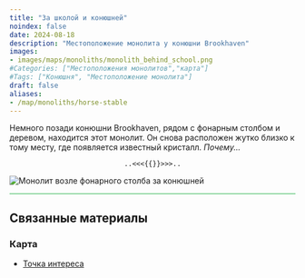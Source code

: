 ```yaml
---
title: "За школой и конюшней"
noindex: false
date: 2024-08-18
description: "Местоположение монолита у конюшни Brookhaven"
images:
- images/maps/monoliths/monolith_behind_school.png
#Categories: ["Местоположения монолитов","карта"]
#Tags: ["Конюшня", "Местоположение монолита"]
draft: false
aliases:
- /map/monoliths/horse-stable
--- 
```


Немного позади конюшни Brookhaven, рядом с фонарным столбом и деревом, находится этот монолит. Он снова расположен жутко близко к тому месту, где появляется известный кристалл. _Почему..._

<center><span class="copy-to-clipboard" style="align: center"><code class="copy-to-clipboard-code" data-code="..<<<{{}}>>>..">..<<<{{}}>>>..</code></span></center>

![Монолит возле фонарного столба за конюшней](/images/maps/monoliths/monolith_behind_school.png?width=400px)

<hr style="background-color: #28b44c" size=8>

## Связанные материалы

### Карта

- [Точка интереса](/map/poi/horse-stable/)

